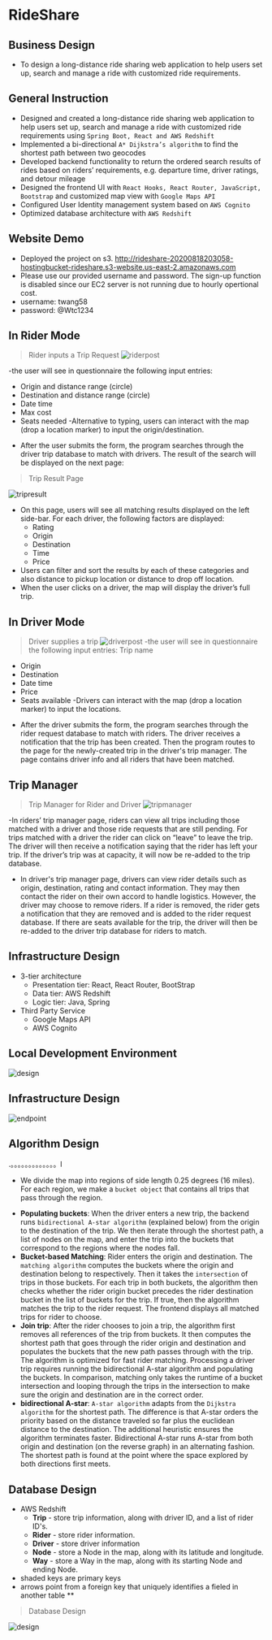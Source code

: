# RideShare

## Business Design
- To design a long-distance ride sharing web application to help users set up, search and manage a ride with customized ride requirements.

## General Instruction
- Designed and created a long-distance ride sharing web application to help users set up, search and manage a ride with
customized ride requirements using `Spring Boot, React and AWS Redshift`
- Implemented a bi-directional `A* Dijkstra’s algorithm` to find the shortest path between two geocodes
- Developed backend functionality to return the ordered search results of rides based on riders’ requirements, e.g. departure time,
driver ratings, and detour mileage
- Designed the frontend UI with `React Hooks, React Router, JavaScript, Bootstrap` and customized map view with `Google Maps API`
- Configured User Identity management system based on `AWS Cognito`
- Optimized database architecture with `AWS Redshift`

## Website Demo
- Deployed the project on s3. http://rideshare-20200818203058-hostingbucket-rideshare.s3-website.us-east-2.amazonaws.com
- Please use our provided username and password. The sign-up function is disabled since our EC2 server is not running due to hourly opertional cost.
- username: twang58
- password: @Wtc1234

## In Rider Mode
> Rider inputs a Trip Request
![riderpost](https://raw.githubusercontent.com/izziegeez/RideShare/master/riderpost.png)

-the user will see in questionnaire the following input entries:
   * Origin and distance range (circle)
   * Destination and distance range (circle)
   * Date time
   * Max cost
   * Seats needed
-Alternative to typing, users can interact with the map (drop a location marker) to input the origin/destination.
- After the user submits the form, the program searches through the driver trip database to match with drivers. The result of the search will be displayed on the next page:
> Trip Result Page


![tripresult](https://raw.githubusercontent.com/izziegeez/RideShare/master/tripresult.png)

- On this page, users will see all matching results displayed on the left side-bar. For each driver, the following factors are displayed:
  * Rating
  * Origin
  * Destination
  * Time
  * Price
- Users can filter and sort the results by each of these categories and also distance to pickup location or distance to drop off location.
- When the user clicks on a driver, the map will display the driver’s full trip.

## In Driver Mode
> Driver supplies a trip
![driverpost](https://raw.githubusercontent.com/izziegeez/RideShare/master/driverpost.png)
-the user will see in questionnaire the following input entries:
  Trip name
   * Origin
   * Destination
   * Date time
   * Price
   * Seats available
-Drivers can interact with the map (drop a location marker) to input the locations.

- After the driver submits the form, the program searches through the rider request database to match with riders. The driver receives a notification that the trip has been created. Then the program routes to the page for the newly-created trip in the driver's trip manager. The page contains driver info and all riders that have been matched.

## Trip Manager
> Trip Manager for Rider and Driver
![tripmanager](https://raw.githubusercontent.com/izziegeez/RideShare/master/tripmanager.png)

-In riders’ trip manager page, riders can view all trips including those matched with a driver and those ride requests that are still pending. For trips matched with a driver the rider can click on “leave” to leave the trip. The driver will then receive a notification saying that the rider has left your trip. If the driver’s trip was at capacity, it will now be re-added to the trip database.

- In driver's trip manager page, drivers can view rider details such as origin, destination, rating and contact information. They may then contact the rider on their own accord to handle logistics. However, the driver may choose to remove riders. If a rider is removed, the rider gets a notification that they are removed and is added to the rider request database. If there are seats available for the trip, the driver will then be re-added to the driver trip database for riders to match.


## Infrastructure Design
- 3-tier architecture
   * Presentation tier: React, React Router, BootStrap
   * Data tier: AWS Redshift
   * Logic tier: Java, Spring
- Third Party Service
   * Google Maps API
   * AWS Cognito
   
## Local Development Environment
![design](https://raw.githubusercontent.com/izziegeez/RideShare/master/design.png)

## Infrastructure Design
![endpoint](https://raw.githubusercontent.com/izziegeez/RideShare/master/endpoint.png)

## Algorithm Design
.。。。。。。。。。。。。。l
- We divide the map into regions of side length 0.25 degrees (16 miles). For each region, we make a `bucket object` that contains all trips that pass through the region.
 * **Populating buckets**: When the driver enters a new trip, the backend runs `bidirectional A-star algorithm` (explained below) from the origin to the destination of the trip. We then iterate through the shortest path, a list of nodes on the map, and enter the trip into the buckets that correspond to the regions where the nodes fall.
 * **Bucket-based Matching**: Rider enters the origin and destination. The `matching algorithm` computes the buckets where the origin and destination belong to respectively. Then it takes the `intersection` of trips in those buckets. For each trip in both buckets, the algorithm then checks whether the rider origin bucket precedes the rider destination bucket in the list of buckets for the trip. If true, then the algorithm matches the trip to the rider request. The frontend displays all matched trips for rider to choose.
 * **Join trip**: After the rider chooses to join a trip, the algorithm first removes all references of the trip from buckets. It then computes the shortest path that goes through the rider origin and destination and populates the buckets that the new path passes through with the trip.
  The algorithm is optimized for fast rider matching. Processing a driver trip requires running the bidirectional A-star algorithm and populating the buckets. In comparison, matching only takes the runtime of a bucket intersection and looping through the trips in the intersection to make sure the origin and destination are in the correct order.
 * **bidirectional A-star**:
`A-star algorithm` adapts from the `Dijkstra algorithm` for the shortest path. The difference is that A-star orders the priority based on the distance traveled so far plus the euclidean distance to the destination. The additional heuristic ensures the algorithm terminates faster. Bidirectional A-star runs A-star from both origin and destination (on the reverse graph) in an alternating fashion. The shortest path is found at the point where the space explored by both directions first meets.

## Database Design
- AWS Redshift
   * **Trip** - store trip information, along with driver ID, and a list of rider ID's.
   * **Rider** - store rider information.
   * **Driver** - store driver information
   * **Node** - store a Node in the map, along with its latitude and longitude.
   * **Way** - store a Way in the map, along with its starting Node and ending Node.
- shaded keys are primary keys
- arrows point from a foreign key that uniquely identifies a fieled in another table **

> Database Design
   
![design](https://raw.githubusercontent.com/izziegeez/RideShare/master/database.png)
